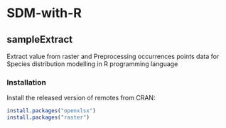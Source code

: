 # SDM-with-R


## sampleExtract
Extract value from raster and Preprocessing occurrences points data for Species distribution modelling in R programming language

### Installation

Install the released version of remotes from CRAN:

```r
install.packages("openxlsx")
install.packages("raster")
```
